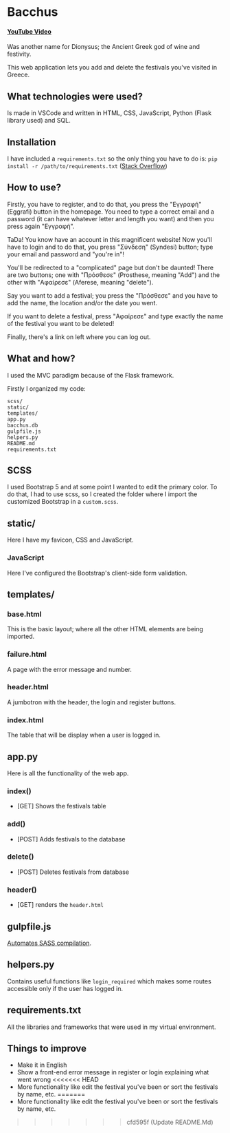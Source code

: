 # Bacchus

#### [YouTube Video](https://youtu.be/PXDWDRF6Kq0)

Was another name for Dionysus; the Ancient Greek god of wine and festivity. 

This web application lets you add and delete the festivals you've visited in Greece.

## What technologies were used?

Is made in VSCode and written in HTML, CSS, JavaScript, Python (Flask library used) and SQL.

## Installation

I have included a `requirements.txt` so the only thing you have to do is: `pip install -r /path/to/requirements.txt` ([Stack Overflow](https://stackoverflow.com/questions/7225900/how-can-i-install-packages-using-pip-according-to-the-requirements-txt-file-from))

## How to use?

Firstly, you have to register, and to do that, you press the "Εγγραφή" (Eggrafi) button in the homepage. You need to type a correct email and a password (it can have whatever letter and length you want) and then you press again "Εγγραφή". 

TaDa! You know have an account in this magnificent website! Now you'll have to login and to do that, you press "Σύνδεση" (Syndesi) button; type your email and password and "you're in"! 

You'll be redirected to a "complicated" page but don't be daunted! There are two buttons; one with "Πρόσθεσε" (Prosthese, meaning "Add") and the other with "Αφαίρεσε" (Aferese, meaning "delete").

Say you want to add a festival; you press the "Πρόσθεσε" and you have to add the name, the location and/or the date you went. 

If you want to delete a festival, press "Αφαίρεσε" and type exactly the name of the festival you want to be deleted!

Finally, there's a link on left where you can log out. 

## What and how?

I used the MVC paradigm because of the Flask framework.

Firstly I organized my code:
```
scss/
static/
templates/
app.py
bacchus.db
gulpfile.js
helpers.py
README.md
requirements.txt
```

## SCSS

I used Bootstrap 5 and at some point I wanted to edit the primary color. To do that, I had to use scss, so I created the folder where I import the customized Bootstrap in a `custom.scss`.

## static/

Here I have my favicon, CSS and JavaScript.

### JavaScript

Here I've configured the Bootstrap's client-side form validation.

## templates/

### base.html

This is the basic layout; where all the other HTML elements are being imported.

### failure.html

A page with the error message and number.

### header.html

A jumbotron with the header, the login and register buttons.

### index.html

The table that will be display when a user is logged in.

## app.py

Here is all the functionality of the web app.

### index()

* [GET] Shows the festivals table

### add()

* [POST] Adds festivals to the database

### delete()

* [POST] Deletes festivals from database

### header()

* [GET] renders the `header.html`

## gulpfile.js

[Automates SASS compilation](https://code.visualstudio.com/docs/languages/css#_automating-sassless-compilation).

## helpers.py

Contains useful functions like `login_required` which makes some routes accessible only if the user has logged in.

## requirements.txt

All the libraries and frameworks that were used in my virtual environment.

## Things to improve

* Make it in English
* Show a front-end error message in register or login explaining what went wrong
<<<<<<< HEAD
* More functionality like edit the festival you've been or sort the festivals by name, etc.
=======
* More functionality like edit the festival you've been or sort the festivals by name, etc.
>>>>>>> cfd595f (Update README.Md)
